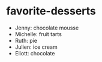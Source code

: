 # favorite-desserts

- Jenny: chocolate mousse 
- Michelle: fruit tarts
- Ruth: pie
- Julien: ice cream
- Eliott: chocolate

